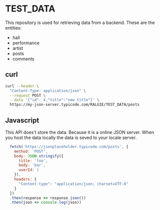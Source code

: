 # TEST_DATA

This repository is used for retrieving data from a backend. These are the entities:
* hall
* performance
* artist
* posts
* comments

## curl

```bash
curl --header \
  "Content-Type: application/json" \
  --request POST \
  --data '{"id": 4,"title":"new title"}' \
  https://my-json-server.typicode.com/RALGIE/TEST_DATA/posts

```

## Javascript

This API does't store the data. Because it is a online JSON server. When you host the data locally the data is seved to your locale server.

```javascript
  fetch('https://jsonplaceholder.typicode.com/posts', {
    method: 'POST',
    body: JSON.stringify({
      title: 'foo',
      body: 'bar',
      userId: 1
    }),
    headers: {
      "Content-type": "application/json; charset=UTF-8"
    }
  })
  .then(response => response.json())
  .then(json => console.log(json))
  ```
